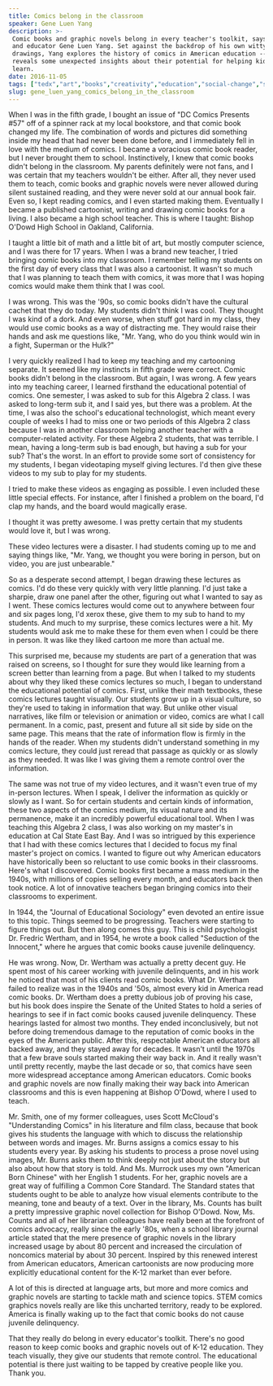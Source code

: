 ```yaml
---
title: Comics belong in the classroom
speaker: Gene Luen Yang
description: >-
 Comic books and graphic novels belong in every teacher's toolkit, says cartoonist
 and educator Gene Luen Yang. Set against the backdrop of his own witty, colorful
 drawings, Yang explores the history of comics in American education -- and
 reveals some unexpected insights about their potential for helping kids
 learn.
date: 2016-11-05
tags: ["tedx","art","books","creativity","education","social-change","society","teaching"]
slug: gene_luen_yang_comics_belong_in_the_classroom
---
```


When I was in the fifth grade, I bought an issue of "DC Comics Presents #57" off of a
spinner rack at my local bookstore, and that comic book changed my life. The combination
of words and pictures did something inside my head that had never been done before, and I
immediately fell in love with the medium of comics. I became a voracious comic book
reader, but I never brought them to school. Instinctively, I knew that comic books didn't
belong in the classroom. My parents definitely were not fans, and I was certain that my
teachers wouldn't be either. After all, they never used them to teach, comic books and
graphic novels were never allowed during silent sustained reading, and they were never
sold at our annual book fair. Even so, I kept reading comics, and I even started making
them. Eventually I became a published cartoonist, writing and drawing comic books for a
living. I also became a high school teacher. This is where I taught: Bishop O'Dowd High
School in Oakland, California.

I taught a little bit of math and a little bit of art, but mostly computer science, and I
was there for 17 years. When I was a brand new teacher, I tried bringing comic books into
my classroom. I remember telling my students on the first day of every class that I was
also a cartoonist. It wasn't so much that I was planning to teach them with comics, it was
more that I was hoping comics would make them think that I was cool.

I was wrong. This was the '90s, so comic books didn't have the cultural cachet that they
do today. My students didn't think I was cool. They thought I was kind of a dork. And even
worse, when stuff got hard in my class, they would use comic books as a way of distracting
me. They would raise their hands and ask me questions like, "Mr. Yang, who do you think
would win in a fight, Superman or the Hulk?"

I very quickly realized I had to keep my teaching and my cartooning separate. It seemed
like my instincts in fifth grade were correct. Comic books didn't belong in the
classroom. But again, I was wrong. A few years into my teaching career, I learned firsthand
the educational potential of comics. One semester, I was asked to sub for this Algebra 2
class. I was asked to long-term sub it, and I said yes, but there was a problem. At the
time, I was also the school's educational technologist, which meant every couple of weeks
I had to miss one or two periods of this Algebra 2 class because I was in another
classroom helping another teacher with a computer-related activity. For these Algebra 2
students, that was terrible. I mean, having a long-term sub is bad enough, but having a
sub for your sub? That's the worst. In an effort to provide some sort of consistency for
my students, I began videotaping myself giving lectures. I'd then give these videos to my
sub to play for my students.

I tried to make these videos as engaging as possible. I even included these little special
effects. For instance, after I finished a problem on the board, I'd clap my hands, and the
board would magically erase.

I thought it was pretty awesome. I was pretty certain that my students would love it, but
I was wrong.

These video lectures were a disaster. I had students coming up to me and saying things
like, "Mr. Yang, we thought you were boring in person, but on video, you are just
unbearable."

So as a desperate second attempt, I began drawing these lectures as comics. I'd do these
very quickly with very little planning. I'd just take a sharpie, draw one panel after the
other, figuring out what I wanted to say as I went. These comics lectures would come out
to anywhere between four and six pages long, I'd xerox these, give them to my sub to hand
to my students. And much to my surprise, these comics lectures were a hit. My students
would ask me to make these for them even when I could be there in person. It was like they
liked cartoon me more than actual me.

This surprised me, because my students are part of a generation that was raised on
screens, so I thought for sure they would like learning from a screen better than learning
from a page. But when I talked to my students about why they liked these comics lectures
so much, I began to understand the educational potential of comics. First, unlike their
math textbooks, these comics lectures taught visually. Our students grow up in a visual
culture, so they're used to taking in information that way. But unlike other visual
narratives, like film or television or animation or video, comics are what I call
permanent. In a comic, past, present and future all sit side by side on the same page.
This means that the rate of information flow is firmly in the hands of the reader. When my
students didn't understand something in my comics lecture, they could just reread that
passage as quickly or as slowly as they needed. It was like I was giving them a remote
control over the information.

The same was not true of my video lectures, and it wasn't even true of my in-person
lectures. When I speak, I deliver the information as quickly or slowly as I want. So for
certain students and certain kinds of information, these two aspects of the comics medium,
its visual nature and its permanence, make it an incredibly powerful educational tool. When
I was teaching this Algebra 2 class, I was also working on my master's in education at Cal
State East Bay. And I was so intrigued by this experience that I had with these comics
lectures that I decided to focus my final master's project on comics. I wanted to figure
out why American educators have historically been so reluctant to use comic books in their
classrooms. Here's what I discovered. Comic books first became a mass medium in the 1940s,
with millions of copies selling every month, and educators back then took notice. A lot of
innovative teachers began bringing comics into their classrooms to experiment.

In 1944, the "Journal of Educational Sociology" even devoted an entire issue to this
topic. Things seemed to be progressing. Teachers were starting to figure things out. But
then along comes this guy. This is child psychologist Dr. Fredric Wertham, and in 1954, he
wrote a book called "Seduction of the Innocent," where he argues that comic books cause
juvenile delinquency.

He was wrong. Now, Dr. Wertham was actually a pretty decent guy. He spent most of his
career working with juvenile delinquents, and in his work he noticed that most of his
clients read comic books. What Dr. Wertham failed to realize was in the 1940s and '50s,
almost every kid in America read comic books. Dr. Wertham does a pretty dubious job of
proving his case, but his book does inspire the Senate of the United States to hold a
series of hearings to see if in fact comic books caused juvenile delinquency. These
hearings lasted for almost two months. They ended inconclusively, but not before doing
tremendous damage to the reputation of comic books in the eyes of the American
public. After this, respectable American educators all backed away, and they stayed away
for decades. It wasn't until the 1970s that a few brave souls started making their way
back in. And it really wasn't until pretty recently, maybe the last decade or so, that
comics have seen more widespread acceptance among American educators. Comic books and
graphic novels are now finally making their way back into American classrooms and this is
even happening at Bishop O'Dowd, where I used to teach.

Mr. Smith, one of my former colleagues, uses Scott McCloud's "Understanding Comics" in his
literature and film class, because that book gives his students the language with which to
discuss the relationship between words and images. Mr. Burns assigns a comics essay to his
students every year. By asking his students to process a prose novel using images, Mr.
Burns asks them to think deeply not just about the story but also about how that story is
told. And Ms. Murrock uses my own "American Born Chinese" with her English 1 students. For
her, graphic novels are a great way of fulfilling a Common Core Standard. The Standard
states that students ought to be able to analyze how visual elements contribute to the
meaning, tone and beauty of a text. Over in the library, Ms. Counts has built a pretty
impressive graphic novel collection for Bishop O'Dowd. Now, Ms. Counts and all of her
librarian colleagues have really been at the forefront of comics advocacy, really since
the early '80s, when a school library journal article stated that the mere presence of
graphic novels in the library increased usage by about 80 percent and increased the
circulation of noncomics material by about 30 percent. Inspired by this renewed interest
from American educators, American cartoonists are now producing more explicitly
educational content for the K-12 market than ever before.

A lot of this is directed at language arts, but more and more comics and graphic novels
are starting to tackle math and science topics. STEM comics graphics novels really are
like this uncharted territory, ready to be explored. America is finally waking up to the
fact that comic books do not cause juvenile delinquency.

That they really do belong in every educator's toolkit. There's no good reason to keep
comic books and graphic novels out of K-12 education. They teach visually, they give our
students that remote control. The educational potential is there just waiting to be tapped
by creative people like you. Thank you.

<!--
ad_duration=3.33
comment_count=19
event="TEDxManhattanBeach"
external_start_time=0
has_talk_citation=0
intro_duration=11.82
is_subtitle_required="False"
is_talk_featured="True"
language="en"
language_swap="False"
native_language="en"
number_of_related_talks=6
number_of_speakers=1
number_of_subtitled_videos=27
number_of_tags=8
number_of_talk_download_languages=28
number_of_talk_more_resources=0
number_of_talk_recommendations=1
number_of_talks_take_actions=0
post_ad_duration=0.83
published_timestamp="2018-05-25 14:48:52"
recording_date="2016-11-05"
speaker_description="Cartoonist, educator"
speaker_is_published=1
speaker_name="Gene Luen Yang"
talk_more_resources=[]
talk_name="Comics belong in the classroom"
talk_recommendations_blurb="More resources curated by Gene Luen Yang"
talks_tags=["tedx","art","books","creativity","education","social-change","society","teaching"]
talks_take_action=[]
url_audio="https://download.ted.com/talks/GeneYang_2016X.mp3?apikey=acme-roadrunner"
url_photo_speaker="https://pe.tedcdn.com/images/ted/bf2b1b64bdd9c9b7e6a6e61710f57da686e8487d_254x191.jpg"
url_photo_talk="https://s3.amazonaws.com/talkstar-photos/uploads/b89e4d97-9e91-48be-bc5c-44c994455333/GeneYang_2016X-embed.jpg"
url_webpage="https://www.ted.com/talks/gene_luen_yang_comics_belong_in_the_classroom"
video_type_name="TEDx Talk"
-->